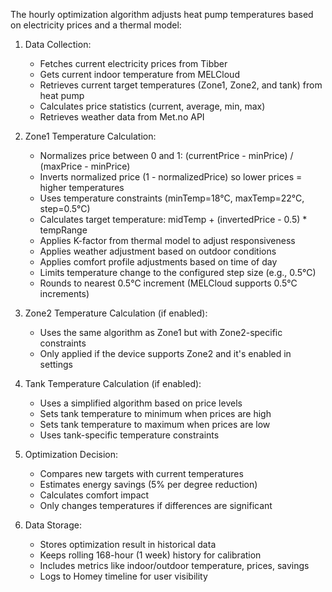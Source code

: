 The hourly optimization algorithm adjusts heat pump temperatures based on electricity prices and a thermal model:

1. Data Collection:
   - Fetches current electricity prices from Tibber
   - Gets current indoor temperature from MELCloud
   - Retrieves current target temperatures (Zone1, Zone2, and tank) from heat pump
   - Calculates price statistics (current, average, min, max)
   - Retrieves weather data from Met.no API

2. Zone1 Temperature Calculation:
   - Normalizes price between 0 and 1: (currentPrice - minPrice) / (maxPrice - minPrice)
   - Inverts normalized price (1 - normalizedPrice) so lower prices = higher temperatures
   - Uses temperature constraints (minTemp=18°C, maxTemp=22°C, step=0.5°C)
   - Calculates target temperature:
     midTemp + (invertedPrice - 0.5) * tempRange
   - Applies K-factor from thermal model to adjust responsiveness
   - Applies weather adjustment based on outdoor conditions
   - Applies comfort profile adjustments based on time of day
   - Limits temperature change to the configured step size (e.g., 0.5°C)
   - Rounds to nearest 0.5°C increment (MELCloud supports 0.5°C increments)

3. Zone2 Temperature Calculation (if enabled):
   - Uses the same algorithm as Zone1 but with Zone2-specific constraints
   - Only applied if the device supports Zone2 and it's enabled in settings

4. Tank Temperature Calculation (if enabled):
   - Uses a simplified algorithm based on price levels
   - Sets tank temperature to minimum when prices are high
   - Sets tank temperature to maximum when prices are low
   - Uses tank-specific temperature constraints

5. Optimization Decision:
   - Compares new targets with current temperatures
   - Estimates energy savings (5% per degree reduction)
   - Calculates comfort impact
   - Only changes temperatures if differences are significant

6. Data Storage:
   - Stores optimization result in historical data
   - Keeps rolling 168-hour (1 week) history for calibration
   - Includes metrics like indoor/outdoor temperature, prices, savings
   - Logs to Homey timeline for user visibility